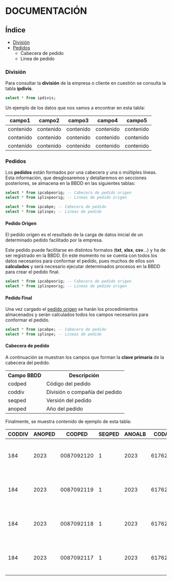 # DOCUMENTACIÓN

## Índice
- [División](#id_division) 
- [Pedidos](#id_pedidos)
	- Cabecera de pedido
	- Línea de pedido
 
 
<div id='id_division' />
 
### División
Para consultar la **división** de la empresa o cliente en cuestión se consulta la tabla **ipdivis**. 
```sql
select * from ipdivis;
```
Un ejemplo de los datos que nos vamos a encontrar en esta tabla:

  
| campo1 | campo2 | campo3 | campo4 | campo5 | 
|-----------|-----------|-----------|-----------|-----------|
| contenido | contenido | contenido | contenido | contenido | 
| contenido | contenido | contenido | contenido | contenido |
| contenido | contenido | contenido | contenido | contenido |
 
<div id='id_pedidos' />
 
### Pedidos
 
Los **pedidos** están formados por una cabecera y una o múltiples líneas. Esta información, que desglosaremos y detallaremos en secciones posteriores, se almacena en la BBDD en las siguientes tablas:
 
```sql
select * from ipcabpeorig; -- Cabecera de pedido origen
select * from iplinpeorig; -- Líneas de pedido origen

select * from ipcabpe; -- Cabecera de pedido
select * from iplinpe; -- Líneas de pedido
```
<div id='id_pedido_origen' />

#### Pedido Origen
El pedido origen es el resultado de la carga de datos inicial de un determinado pedido facilitado por la empresa. 

Este pedido puede facilitarse en distintos formatos (**txt**, **xlsx**, **csv**...) y ha de ser registrado en la BBDD. En este momento no se cuenta con todos los datos necesarios para conformar el pedido, pues muchos de ellos son **calculados** y será necesario ejecutar determinados procesos en la BBDD para crear el pedido final.

```sql
select * from ipcabpeorig; -- Cabecera de pedido origen
select * from iplinpeorig; -- Líneas de pedido origen
```

#### Pedido Final
Una vez cargado el [pedido origen](#id_pedido_origen) se harán los procedimientos almacenados y serán calculados todos los campos necesarios para conformar el pedido. 

```sql
select * from ipcabpe; -- Cabecera de pedido
select * from iplinpe; -- Líneas de pedido
```
#### Cabecera de pedido
A continuación se muestran los campos que forman la **clave primaria** de la cabecera del pedido.
<table>
<tr>
        <th>Campo BBDD</th>
        <th>Descripción</th>
    </tr>
    <tr>
        <td>codped</td>
        <td>Código del pedido</td>
    </tr>
    <tr>
        <td>coddiv</td>
        <td>División o compañía del pedido</td>
    </tr>
    <tr>
        <td>seqped</td>
        <td>Versión del pedido</td>
    </tr>
    <tr>
        <td>anoped</td>
        <td>Año del pedido</td>
    </tr>  
</table>

Finalmente, se muestra contenido de ejemplo de esta tabla:

| CODDIV | ANOPED | CODPED     | SEQPED | ANOALB | CODALB   | ANOGRUP | CODGRUP | CODSERIEPREP | CODSERIEEXP | TIPOPED | SUPEDIDO | SUFECHA | INFOCLIEXTRA | CODCLI     | DESCLI                            | NIF         | CONTACTO | DIRECCION                      | DIRECCION1 | DIRECCION2 | DIRECCION3 | POBLACION | TELEFONO | CODPROV | DP    | PAIS | IDIOMA | MONEDA | NUMALBA | CODAREAEXPED | SWTANU | SWTRESERVASTOCK | SWTPREPARACION | SWTVALOR | SWTTOTAL | SWTPROFOR | SWTCUBETA | DESCUENTO | DESDESCUENTO | RECARGO | DESRECARGO | CONDPAGO | SWTGRUPO | PRIORIDADABS | PRIORIDADREL | URGENCIA | CODAGE | SWTPORTES | FECCAP  | HORACAP  | NLINEAS | SWTMODELO | REFMODELO | SWTREEXP | CODCLIREEXP   | DESCLIREEXP                         | NIFREEXP    | CONTAREEXP | DIRREEXP                                 | DIRREEXP1              | DIRREEXP2 | DIRREEXP3 | POBREEXP                 | PAISREEXP | TELREEXP | CODPROVREEXP | DPREEXP | CODDEMANDA | TIPODEMANDA | CODCOMEN | PESOPEDIDO | VOLPEDIDO | IMPTOTAL | FECSERVICIO | FECGRABACION | HORAGRABACION | FECRECEP | HORARECEP | FECAPER | HORAAPER | FECTERMIN | HORATERMIN | FECDEVUELTO | HORADEVUELTO | FECSALIDA | HORASALIDA | FECENTREGA | HORAENTREGA | STATUS | CODOPEMODIF | FECMODIF | HORAMODIF | PEDREC | IDMENSAVERI | TEXTOVERI | OBSERV1 | OBSERV2 | OBSERV3 | IVA | VALOR_IVA | COLCAMBIOVOL | HORARIO | CONDENT | CONTFAC | FORMAPAGO | DIASPAGO | CUENTABANC | DEVALB | INTFAH | FECHAH | HORAAH | FECFACTURA | SERIEFACT | SP | PERIFAC | CLICONT |
|--------|--------|------------|--------|--------|----------|---------|---------|--------------|-------------|---------|----------|---------|--------------|------------|-----------------------------------|-------------|----------|--------------------------------|------------|------------|------------|-----------|----------|---------|-------|------|--------|--------|---------|--------------|--------|-----------------|----------------|----------|----------|-----------|-----------|-----------|--------------|---------|------------|----------|----------|--------------|--------------|----------|--------|-----------|---------|----------|---------|-----------|-----------|----------|---------------|-------------------------------------|-------------|------------|------------------------------------------|------------------------|-----------|-----------|--------------------------|-----------|----------|--------------|---------|------------|-------------|----------|------------|-----------|----------|-------------|--------------|---------------|----------|-----------|---------|----------|-----------|------------|-------------|--------------|-----------|------------|------------|-------------|--------|-------------|----------|-----------|--------|-------------|-----------|---------|---------|---------|-----|-----------|--------------|---------|---------|---------|-----------|----------|------------|--------|--------|--------|--------|------------|-----------|----|---------|---------|
| 184    | 2023   | 0087092120 | 1      | 2023   | 61762830 | 0       | 0       | 396832       | 574937      | ZPN-L8  | 66028301 | 2460242 |              | 0000036831 | EL CORTE INGLES, S.A. (VALDEMORO) | ESA28017895 |          | CR ANDALUCIA K.23 MARGEN IZDA. |            |            | 26/10/2023 | VALDEMORO |          | 28      | 28340 | ES   | ES     |        | 0       | EXPED        | N      | N               | P              | S        | S        | N         | S         | 0         |              | 0       |            |          | N        | 99           | 99           | 99       | 010    | P         | 2460242 | 13:21:43 | 1       | J         | L8        | N        | 8422416200508 | EL CORTE INGLES, S.A. 920           | ESA28017895 |            | AVDA. FEDERICO SOTO, 1-3                 |                        |           |           | ALICANTE                 | ES        |          | 03           | 03003   | 10161906   | PEDIDOS     | 15098701 | 840        | 7020      | 0        | 2460244     | 2460242      | 13:30:22      | 2460242  | 13:30:30  | 2460242 | 18:19:39 | 2460243   | 09:57:37   | 2460243     |              | 2460243   | 11:23:23   | 2460245    | 15:31:00    | 20000  | VBFAESPED   | 2460243  | 11:30:51  |        | 0           |           |         | 15      | WE      | 0   | 0         |              |         | LF      | 0       |           | 0        |            | N      | N      |        |        | 0          |           |    |         |         |
| 184    | 2023   | 0087092119 | 1      | 2023   | 61762820 | 0       | 0       | 396832       | 574937      | ZPN-L8  | 66028301 | 2460242 |              | 0000036831 | EL CORTE INGLES, S.A. (VALDEMORO) | ESA28017895 |          | CR ANDALUCIA K.23 MARGEN IZDA. |            |            | 26/10/2023 | VALDEMORO |          | 28      | 28340 | ES   | ES     |        | 0       | EXPED        | N      | N               | P              | S        | S        | N         | S         | 0         |              | 0       |            |          | N        | 99           | 99           | 99       | 010    | P         | 2460242 | 13:21:44 | 1       | J         | L8        | N        | 8422416200508 | HIPERCOR BURGOS 726                 | ESA28017895 |            | CTRA. MADRID-IRUN KM 236                 |                        |           |           | BURGOS                   | ES        |          | 09           | 09001   | 10161905   | PEDIDOS     | 15098700 | 972        | 13723     | 0        | 2460244     | 2460242      | 13:30:22      | 2460242  | 13:30:30  | 2460242 | 18:19:39 | 2460243   | 09:57:17   | 2460243     |              | 2460243   | 11:23:23   | 2460245    | 15:31:00    | 20000  | VBFAESPED   | 2460243  | 11:30:49  |        | 0           |           |         | 15      | WE      | 0   | 0         |              |         | LF      | 0       |           | 0        |            | N      | N      |        |        | 0          |           |    |         |         |
| 184    | 2023   | 0087092118 | 1      | 2023   | 61762810 | 0       | 0       | 396832       | 574937      | ZPN-L8  | 66028301 | 2460242 |              | 0000036831 | EL CORTE INGLES, S.A. (VALDEMORO) | ESA28017895 |          | CR ANDALUCIA K.23 MARGEN IZDA. |            |            | 26/10/2023 | VALDEMORO |          | 28      | 28340 | ES   | ES     |        | 0       | EXPED        | N      | N               | P              | S        | S        | N         | S         | 0         |              | 0       |            |          | N        | 99           | 99           | 99       | 010    | P         | 2460242 | 13:21:44 | 1       | J         | L8        | N        | 8422416200508 | HIPERCOR CORNELLA 022/722           | ESA28017895 |            | COD.0022 SALVADOR DALI, 15-19            |                        |           |           | CORNELLA                 | ES        |          | 08           | 08940   | 10161904   | PEDIDOS     | 15098699 | 978        | 7020      | 0        | 2460244     | 2460242      | 13:30:23      | 2460242  | 13:30:30  | 2460242 | 18:19:38 | 2460243   | 09:56:50   | 2460243     |              | 2460243   | 11:23:23   | 2460245    | 15:31:00    | 20000  | VBFAESPED   | 2460243  | 11:30:47  |        | 0           |           |         | 15      | WE      | 0   | 0         |              |         | LF      | 0       |           | 0        |            | N      | N      |        |        | 0          |           |    |         |         |
| 184    | 2023   | 0087092117 | 1      | 2023   | 61762800 | 0       | 0       | 396832       | 574937      | ZPN-L8  | 66028301 | 2460242 |              | 0000036831 | EL CORTE INGLES, S.A. (VALDEMORO) | ESA28017895 |          | CR ANDALUCIA K.23 MARGEN IZDA. |            |            | 26/10/2023 | VALDEMORO |          | 28      | 28340 | ES   | ES     |        | 0       | EXPED        | N      | N               | P              | S        | S        | N         | S         | 0         |              | 0       |            |          | N        | 99           | 99           | 99       | 010    | P         | 2460242 | 13:21:45 | 1       | J         | L8        | N        | 8422416200508 | HIPERCOR CAMPO DE LAS NACIONES 019/ | ESA28017895 |            | SUC 719 AVDA. DE LOS ANDES, 50           |                        |           |           | MADRID                   | ES        |          | 28           | 28042   | 10161903   | PEDIDOS     | 15098698 | 840        | 7020      | 0        | 2460244     | 2460242      | 13:30:23      | 2460242  | 13:30:30  | 2460242 | 18:19:38 | 2460243   | 09:55:54   | 2460243     |              | 2460243   | 11:23:23   | 2460245    | 15:31:00    | 20000  | VBFAESPED   | 2460243  | 11:30:45  |        | 0           |           |         | 15      | WE      | 0   | 0         |              |         | LF      | 0       |           | 0        |            | N      | N      |        |        | 0          |           |    |         |         |


